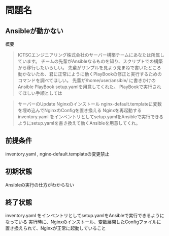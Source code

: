 # 問題名
## Ansibleが動かない

概要
>ICTSCエンジニアリング株式会社のサーバー構築チームにあなたは所属しています。
チームの先輩がAnsibleなるものを知り、スクリプトでの構築から移行したいらしい。
先輩がサンプルを見よう見まねで書いたところ動かないため、君に正常にように動くPlayBookの修正と実行するためのコマンドを調べてほしい。
先輩が/home/user/ansible/ に書きかけのAnsible PlayBook setup.yamlを用意してくれた。
PlayBookで実行されてほしい手順としては


>サーバーのUpdate
Nginxのインストール
nginx-default.templateに変数を埋め込んでNginxのConfigを置き換える
Nginxを再起動する
inventory.yaml をインベントリとしてsetup.yamlをAnsibleで実行できるようにsetup.yamlを書き換えて動くAnsibleを用意してくれ。

## 前提条件
inventory.yaml , nginx-default.templateの変更禁止

## 初期状態
Ansibleの実行の仕方がわからない

## 終了状態
inventory.yaml をインベントリとしてsetup.yamlをAnsibleで実行できるようになっている
実行時に、Nginxのインストール、変数展開したConfigファイルに置き換えられて、Nginxが正常に起動していること